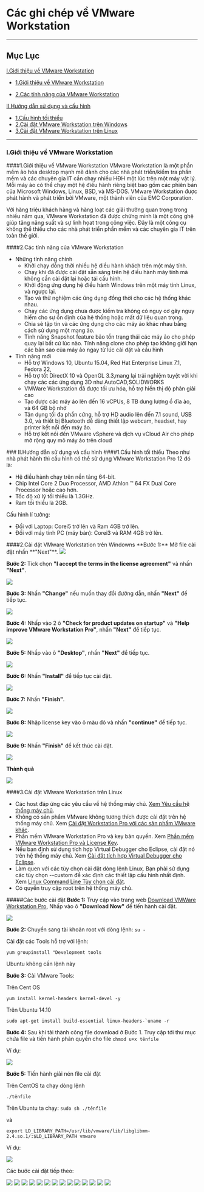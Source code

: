 # Các ghi chép về VMware Workstation
----
## Mục Lục

[I.Giới thiệu về VMware Workstation](#gioi-thieu)


* [1.Giới thiệu về VMware Workstation](#gioi-thieu1)


* [2.Các tính năng của VMware Workstation](#gioi-thieu2)

[II.Hướng dẫn sử dụng và cấu hình](#cau-hinh)
* [1.Cấu hình tối thiểu](#cau-hinh1)
* [2.Cài đặt VMware Workstation trên Windows](#cau-hinh2)
* [3.Cài đặt VMware Workstation trên Linux](#cau-hinh3)

----

### <a name="gioi-thieu"></a>I.Giới thiệu về VMware Workstation


####<a name="gioi-thieu1"></a>1.Giới thiệu về VMware Workstation
VMware Workstation là một phần mềm ảo hóa desktop mạnh mẽ dành cho các nhà phát triển/kiểm tra phần mềm và các chuyên gia IT cần chạy nhiều HĐH một lúc trên một máy vật lý. Mỗi máy ảo có thể chạy một hệ điều hành riêng biệt bao gồm các phiên bản của Microsoft Windows, Linux, BSD, và MS-DOS. VMware Workstation được phát hành và phát triển bởi VMware, một thành viên của EMC Corporation. 

Với hàng triệu khách hàng và hàng loạt các giải thưởng quan trọng trong nhiều năm qua, VMware Workstation đã được chứng minh là một công ghệ giúp tăng năng suất và sự linh họat trong công việc. Đây là một công cụ không thể thiếu cho các nhà phát triển phần mềm và các chuyên gia IT trên toàn thế giới.


####<a name="gioi-thieu2"></a>2.Các tính năng của VMware Workstation
- Những tính năng chính
  <ul>
  <li>Khởi chạy đồng thời nhiều hệ điều hành khách trên một máy tính. </li>
  <li>Chạy khi đã được cài đặt sẵn sàng trên hệ điều hành máy tính mà không cần cài đặt lại hoặc tái cấu hình.</li>
  <li> Khởi động ứng dụng hệ điều hành Windows trên một máy tính Linux, và ngược lại.</li>
  <li>Tạo và thử nghiệm các ứng dụng đồng thời cho các hệ thống khác nhau.</li>
  <li>Chạy các ứng dụng chưa được kiểm tra không có nguy cơ gây nguy hiểm cho sự ổn định của hệ thống hoặc mất dữ liệu quan trọng.</li>
  <li>Chia sẻ tập tin và các ứng dụng cho các máy ảo khác nhau bằng cách sử dụng một mạng ảo.</li>
  <li>Tính năng Snapshot feature bảo tồn trạng thái các máy ảo cho phép quay lại bất cứ lúc nào. Tính năng clone cho phép tạo không giới hạn các bản sao của máy ảo ngay từ lúc cài đặt và cấu hình</li>
  </ul>
- Tính năng mới
  <ul>
  <li>Hỗ trợ Windows 10, Ubuntu 15.04, Red Hat Enterprise Linux 7.1, Fedora 22, </li>
  <li>Hỗ trợ tốt DirectX 10 và OpenGL 3.3,mang lại trải nghiệm tuyệt vời khi chạy các các ứng dụng 3D như AutoCAD,SOLIDWORKS</li>
  <li>VMWare Workstation đã được tối ưu hóa, hỗ trợ hiển thị độ phân giải cao </li>
  <li>Tạo được các máy ảo lên đến 16 vCPUs, 8 TB dung lượng ổ đĩa ảo, và 64 GB bộ nhớ</li>
  <li>Tân dụng tối đa phần cứng, hỗ trợ HD audio lên đến 7.1 sound, USB 3.0, và thiết bị Bluetooth dễ dàng thiết lập webcam, headset, hay printer kết nối đến máy ảo. </li>
  <li>Hỗ trợ kết nối đến VMware vSphere và dịch vụ vCloud Air cho phép mở rộng quy mô máy ảo trên cloud </li>
  </ul>


###<a name="cau-hinh"></a> II.Hướng dẫn sử dụng và cấu hình
####<a name="cau-hinh1"></a>1.Cấu hình tối thiểu
Theo như nhà phát hành thì cấu hình có thể sử dụng VMware Workstation Pro 12 đó là:
  <ul>
  <li>Hệ điều hành chạy trên nền tảng 64-bit. </li>
  <li>Chip Intel Core 2 Duo Processor, AMD Athlon ™ 64 FX Dual Core Processor hoặc cao hơn.</li>
  <li>Tốc độ xử lý tối thiểu là 1.3GHz.</li>
  <li>Ram tối thiểu là 2GB.</li>
  </ul>
Cấu hình lí tưởng:
  <ul>
  <li>Đối với Laptop: Corei5 trở lên và Ram 4GB trở lên. </li>
  <li>Đối với máy tính PC (máy bàn): Corei3 và RAM 4GB trở lên.</li>
  </ul>
####<a name="cau-hinh2"></a>2.Cài đặt VMware Workstation trên Windowns
**Bước 1:** Mở file cài đặt nhấn **"Next"**.

<img src="https://cloud.githubusercontent.com/assets/16606859/14797489/3f34e0b0-0b5d-11e6-8996-524f7a06b82c.png">

**Bước 2:** Tíck chọn **"I accept the terms in the license agreement"** và nhấn **"Next"**.

<img src="https://cloud.githubusercontent.com/assets/16606859/14797491/41ad1eac-0b5d-11e6-9cb2-53f6ecb3afc8.png">

**Bước 3:** Nhấn **"Change"** nếu muốn thay đổi đường dẫn, nhấn **"Next"** để tiếp tục.

<img src="https://cloud.githubusercontent.com/assets/16606859/14797494/42941c1c-0b5d-11e6-93df-132c0e7a07fa.png">

**Bước 4:** Nhấp vào 2 ô **"Check for product updates on startup"** và **"Help improve VMware Workstation Pro"**, nhấn **"Next"** để tiếp tục.

<img src="https://cloud.githubusercontent.com/assets/16606859/14797496/43bc9dda-0b5d-11e6-8e42-8ae5addbc1f3.png">

**Bước 5:** Nhấp vào ô **"Desktop"**, nhấn **"Next"** để tiếp tục.

<img src="https://cloud.githubusercontent.com/assets/16606859/14797499/44e3edb2-0b5d-11e6-8cf1-5f838075d320.png">

**Bước 6:** Nhấn **"Install"** để tiếp tục cài đặt.

<img src="https://cloud.githubusercontent.com/assets/16606859/14797501/4604fefc-0b5d-11e6-8bd2-3fa1e72b2010.png">

**Bước 7:** Nhấn **"Finish"**.

<img src="https://cloud.githubusercontent.com/assets/16606859/14797502/477a3676-0b5d-11e6-89a0-1b4ed44e3f35.png">

**Bước 8:** Nhập license key vào ô màu đỏ và nhấn **"continue"** để tiếp tục.

<img src="https://cloud.githubusercontent.com/assets/16606859/14797505/494eb27e-0b5d-11e6-921b-503da07b6da7.png">

**Bước 9:** Nhấn **"Finish"** để kết thúc cài đặt.

<img src="https://cloud.githubusercontent.com/assets/16606859/14797506/4a234e4e-0b5d-11e6-9e06-619426e332e9.png">

**Thành quả**

<img src="https://cloud.githubusercontent.com/assets/16606859/14797508/4b9d01f2-0b5d-11e6-8f8d-57168677144c.png">

####<a name="cau-hinh3"></a>3.Cài đặt VMware Workstation trên Linux

* Các host đáp ứng các yêu cầu về hệ thống máy chủ. [Xem Yêu cầu hệ thống máy chủ](https://pubs.vmware.com/workstation-12/index.jsp?topic=%2Fcom.vmware.ws.using.doc%2FGUID-47896F7A-2C4F-457E-8ED1-6E5AEFDDD64A.html).
*  Không có sản phẩm VMware không tương thích được cài đặt trên hệ thống máy chủ. Xem [Cài đặt Workstation Pro với các sản phẩm VMware khác](https://pubs.vmware.com/workstation-12/index.jsp?topic=%2Fcom.vmware.ws.using.doc%2FGUID-105FF68B-D0AA-424C-8F4D-7B25845604C5.html).
*  Phần mềm VMware Workstation Pro và key bản quyền. Xem [Phần mềm VMware Workstation Pro và License Key](https://pubs.vmware.com/workstation-12/index.jsp?topic=%2Fcom.vmware.ws.using.doc%2FGUID-47B91650-BCBE-49EE-997B-91AA0DBBAF04.html).
*  Nếu bạn định sử dụng tích hợp Virtual Debugger cho Eclipse, cài đặt nó trên hệ thống máy chủ. Xem [Cài đặt tích hợp Virtual Debugger cho Eclipse](https://pubs.vmware.com/workstation-12/index.jsp?topic=%2Fcom.vmware.ws.using.doc%2FGUID-97F446E4-DB57-4641-A73C-36ABC2BD406D.html).
*  Làm quen với các tùy chọn cài đặt dòng lệnh Linux. Bạn phải sử dụng các tùy chọn --custom để xác định các thiết lập cấu hình nhất định. Xem [Linux Command Line Tùy chọn cài đặt](https://pubs.vmware.com/workstation-12/index.jsp#com.vmware.ws.using.doc/GUID-42F4754B-7547-4A4D-AC08-353D321A051B.html#GUID-42F4754B-7547-4A4D-AC08-353D321A051B).
*  Có quyền truy cập root trên hệ thống máy chủ.

#####Các bước cài đặt
**Bước 1:** Truy cập vào trang web [Download VMWare Workstation Pro](http://www.vmware.com/products/workstation/workstation-evaluation), Nhấp vào ô **"Download Now"** để tiến hành cài đặt.


<img src="https://cloud.githubusercontent.com/assets/16606859/14807438/ea33be34-0ba6-11e6-83cf-8cba679e9665.png">

**Bước 2:** Chuyển sang tài khoản root với dòng lệnh:
`su -`  

Cài đặt các Tools hỗ trợ với lệnh:

`yum groupinstall "Development tools`

Ubuntu không cần lệnh này

**Bước 3:** Cài VMware Tools:

Trên Cent OS

`yum install kernel-headers kernel-devel -y`

Trên Ubuntu 14.10

``sudo apt-get install build-essential linux-headers-`uname -r``

**Bước 4:** Sau khi tải thành công file download ở Bước 1. Truy cập tới thư mục chứa file và tiến hành phân quyền cho file
`chmod u+x tênfile`

Ví dụ:

<img src="https://cloud.githubusercontent.com/assets/16606859/14807446/f579fa4c-0ba6-11e6-8643-da91fe290df6.png">

**Bước 5:** Tiến hành giải nén file cài đặt

Trên CentOS ta chạy dòng lệnh

`./tênfile`

Trên Ubuntu ta chạy:
`sudo sh ./tênfile`

và

`export LD_LIBRARY_PATH=/usr/lib/vmware/lib/libglibmm-2.4.so.1/:$LD_LIBRARY_PATH
vmware`

Ví dụ:

<img src="https://cloud.githubusercontent.com/assets/16606859/14807449/f8da98c2-0ba6-11e6-955a-43a7a318df7c.png">

Các bước cài đặt tiếp theo:

<img src="https://cloud.githubusercontent.com/assets/16606859/14807451/faed0500-0ba6-11e6-83f6-a4d3a473dbd3.png">

<img src="https://cloud.githubusercontent.com/assets/16606859/14807453/fbcc6e8e-0ba6-11e6-96c2-88d7b01692f3.png">

<img src="https://cloud.githubusercontent.com/assets/16606859/14807454/fc90b5aa-0ba6-11e6-98db-cb16251944c4.png">

<img src="https://cloud.githubusercontent.com/assets/16606859/14807455/fd669f80-0ba6-11e6-989b-382a2d09e1c1.png">

<img src="https://cloud.githubusercontent.com/assets/16606859/14807457/ff790c7c-0ba6-11e6-9bbb-75140ffcad1e.png">

<img src="https://cloud.githubusercontent.com/assets/16606859/14807460/010332ca-0ba7-11e6-823f-3180e12f0156.png">

<img src="https://cloud.githubusercontent.com/assets/16606859/14807461/01b572c8-0ba7-11e6-9432-b34f922128e9.png">

<img src="https://cloud.githubusercontent.com/assets/16606859/14807462/026ef8f6-0ba7-11e6-948f-ecd8855bb5c8.png">

<img src="https://cloud.githubusercontent.com/assets/16606859/14807463/035e1a94-0ba7-11e6-8a5a-0803196abd93.png">

<img src="https://cloud.githubusercontent.com/assets/16606859/14807464/04351d78-0ba7-11e6-9049-2d77aff16a22.png">

<img src="https://cloud.githubusercontent.com/assets/16606859/14807465/05024b22-0ba7-11e6-8b84-b899458b550f.png">

<img src="https://cloud.githubusercontent.com/assets/16606859/14807466/05f29afa-0ba7-11e6-809a-b674b77db9f2.png">

<img src="https://cloud.githubusercontent.com/assets/16606859/14807467/06d8a3ec-0ba7-11e6-8029-bce2d7751b7c.png">

<img src="https://cloud.githubusercontent.com/assets/16606859/14807468/07981196-0ba7-11e6-869d-f507943148e1.png">




